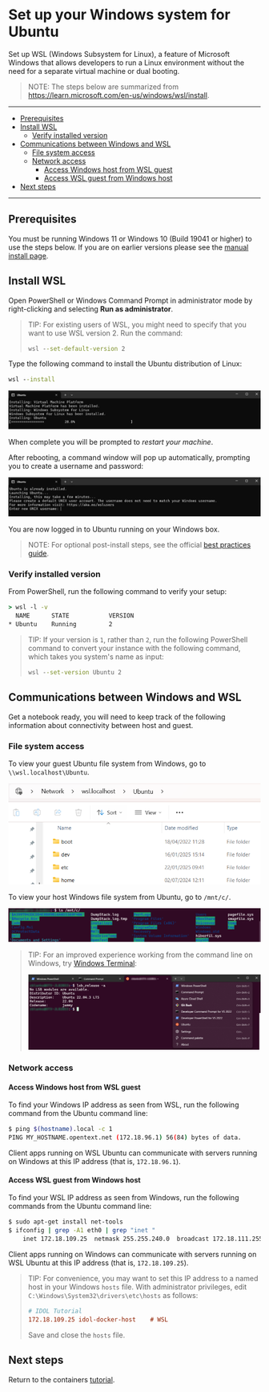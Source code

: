 # Set up your Windows system for Ubuntu

Set up WSL (Windows Subsystem for Linux), a feature of Microsoft Windows that allows developers to run a Linux environment without the need for a separate virtual machine or dual booting.

> NOTE: The steps below are summarized from <https://learn.microsoft.com/en-us/windows/wsl/install>.

---

- [Prerequisites](#prerequisites)
- [Install WSL](#install-wsl)
  - [Verify installed version](#verify-installed-version)
- [Communications between Windows and WSL](#communications-between-windows-and-wsl)
  - [File system access](#file-system-access)
  - [Network access](#network-access)
    - [Access Windows host from WSL guest](#access-windows-host-from-wsl-guest)
    - [Access WSL guest from Windows host](#access-wsl-guest-from-windows-host)
- [Next steps](#next-steps)

---

## Prerequisites

You must be running Windows 11 or Windows 10 (Build 19041 or higher) to use the steps below. If you are on earlier versions please see the [manual install page](https://learn.microsoft.com/en-us/windows/wsl/install-manual).

## Install WSL

Open PowerShell or Windows Command Prompt in administrator mode by right-clicking and selecting **Run as administrator**.

> TIP: For existing users of WSL, you might need to specify that you want to use WSL version 2. Run the command:
>
> ```cmd
> wsl --set-default-version 2
> ```

Type the following command to install the Ubuntu distribution of Linux:

```cmd
wsl --install
```

![wsl-install](./figs/wsl-install.png)

When complete you will be prompted to *restart your machine*.

After rebooting, a command window will pop up automatically, prompting you to create a username and password:

![wsl-login](./figs/wsl-login.png)

You are now logged in to Ubuntu running on your Windows box.

> NOTE: For optional post-install steps, see the official [best practices guide](https://learn.microsoft.com/en-us/windows/wsl/setup/environment).

### Verify installed version

From PowerShell, run the following command to verify your setup:

```cmd
> wsl -l -v
  NAME      STATE           VERSION
* Ubuntu    Running         2
```

> TIP: If your version is `1`, rather than `2`, run the following PowerShell command to convert your instance with the following command, which takes you system's name as input:
>
> ```cmd
> wsl --set-version Ubuntu 2
> ```

## Communications between Windows and WSL

Get a notebook ready, you will need to keep track of the following information about connectivity between host and guest.

### File system access

To view your guest Ubuntu file system from Windows, go to `\\wsl.localhost\Ubuntu`.

![guest-filesystem](./figs/guest-filesystem.png)

To view your host Windows file system from Ubuntu, go to `/mnt/c/`.

![host-filesystem](./figs/host-filesystem.png)

> TIP: For an improved experience working from the command line on Windows, try [Windows Terminal](https://learn.microsoft.com/en-us/windows/terminal/install):
>
> ![wsl-terminal](./figs/wsl-terminal.png)

### Network access

#### Access Windows host from WSL guest

To find your Windows IP address as seen from WSL, run the following command from the Ubuntu command line:

```sh
$ ping $(hostname).local -c 1
PING MY_HOSTNAME.opentext.net (172.18.96.1) 56(84) bytes of data.
```

Client apps running on WSL Ubuntu can communicate with servers running on Windows at this IP address (that is, `172.18.96.1`).

#### Access WSL guest from Windows host

To find your WSL IP address as seen from Windows, run the following commands from the Ubuntu command line:

```sh
$ sudo apt-get install net-tools
$ ifconfig | grep -A1 eth0 | grep "inet "
    inet 172.18.109.25  netmask 255.255.240.0  broadcast 172.18.111.255
```

Client apps running on Windows can communicate with servers running on WSL Ubuntu at this IP address (that is, `172.18.109.25`).

> TIP: For convenience, you may want to set this IP address to a named host in your Windows `hosts` file. With administrator privileges, edit `C:\Windows\System32\drivers\etc\hosts` as follows:
>
> ```ini
> # IDOL Tutorial
> 172.18.109.25 idol-docker-host    # WSL
> ```
>
> Save and close the `hosts` file.

## Next steps

Return to the containers [tutorial](./PART_I.md#docker).

